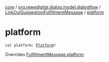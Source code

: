 [core](../../index.md) / [org.rewedigital.dialog.model.dialogflow](../index.md) / [LinkOutSuggestionFulfillmentMessage](index.md) / [platform](./platform.md)

# platform

`val platform: `[`Platform`](../-platform/index.md)`?`

Overrides [FulfillmentMessage.platform](../-fulfillment-message/platform.md)

